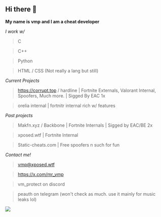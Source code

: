 ## Hi there 👋

**My name is vmp and I am a cheat developer**

*I work w/*

> C

> C++

> Python

> HTML / CSS (Not really a lang but still)

*Current Projects*
> https://corrupt.top / hardline | Fortnite Externals, Valorant Internal, Spoofers, Much more. | Sigged By EAC 1x

> orelia internal | fortnitr internal rich w/ features

*Past projects*

> Makfn.xyz / Backbone | Fortnite Internals | Sigged by EAC/BE 2x

> xposed.wtf | Fortnite Internal

> Static-cheats.com | Free spoofers n such for fun

*Contact me!*

> vmp@xposed.wtf

> https://x.com/mr_vmp

> vm_protect on discord

> peauth on telegram (won't check as much. use it mainly for music leaks lol)

<img src="https://counter.lunoxia.net/get/@vmpprotect?theme=asoul"></img>
